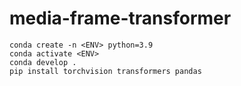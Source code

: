 # media-frame-transformer

```
conda create -n <ENV> python=3.9
conda activate <ENV>
conda develop .
pip install torchvision transformers pandas
```